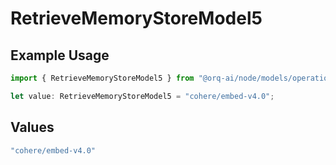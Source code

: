 # RetrieveMemoryStoreModel5

## Example Usage

```typescript
import { RetrieveMemoryStoreModel5 } from "@orq-ai/node/models/operations";

let value: RetrieveMemoryStoreModel5 = "cohere/embed-v4.0";
```

## Values

```typescript
"cohere/embed-v4.0"
```